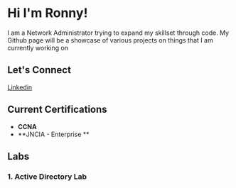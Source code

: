 # Hi I'm Ronny!


I am a Network Administrator trying to expand my skillset through code. My Github page will be a showcase of various projects on things that I am currently working on


## Let's Connect
[Linkedin](https://www.linkedin.com/in/ronny-susanto68/)


## Current Certifications
- **CCNA**
- **JNCIA - Enterprise **


## Labs
### 1. Active Directory Lab

